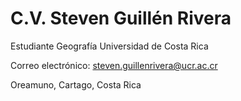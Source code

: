 # C.V. Steven Guillén Rivera 

Estudiante Geografía Universidad de Costa Rica 

Correo electrónico: steven.guillenrivera@ucr.ac.cr

Oreamuno, Cartago, Costa Rica 
